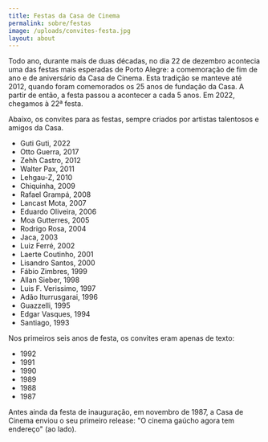 ```yaml
---
title: Festas da Casa de Cinema
permalink: sobre/festas
image: /uploads/convites-festa.jpg
layout: about
---
```

Todo ano, durante mais de duas décadas, no dia 22 de dezembro acontecia uma das festas mais esperadas de Porto Alegre: a comemoração de fim de ano e de aniversário da Casa de Cinema. Esta tradição se manteve até 2012, quando foram comemorados os 25 anos de fundação da Casa. A partir de então, a festa passou a acontecer a cada 5 anos. Em 2022, chegamos à 22ª festa.

Abaixo, os convites para as festas, sempre criados por artistas talentosos e amigos da Casa.

* Guti Guti, 2022
* Otto Guerra, 2017			
* Zehh Castro, 2012
* Walter Pax, 2011
* Lehgau-Z, 2010
* Chiquinha, 2009
* Rafael Grampá, 2008
* Lancast Mota, 2007
* Eduardo Oliveira, 2006
* Moa Gutterres, 2005
* Rodrigo Rosa, 2004
* Jaca, 2003
* Luiz Ferré, 2002
* Laerte Coutinho, 2001
* Lisandro Santos, 2000
* Fábio Zimbres, 1999
* Allan Sieber, 1998
* Luis F. Verissimo, 1997
* Adão Iturrusgarai, 1996
* Guazzelli, 1995
* Edgar Vasques, 1994
* Santiago, 1993

Nos primeiros seis anos de festa, os convites eram apenas de texto:

* 1992
* 1991
* 1990
* 1989
* 1988
* 1987

Antes ainda da festa de inauguração, em novembro de 1987, a Casa de Cinema enviou o seu primeiro release: "O cinema gaúcho agora tem endereço" (ao lado).